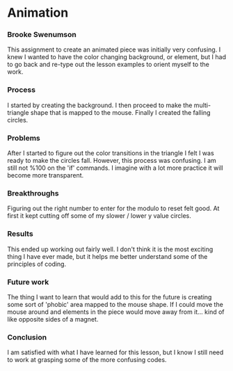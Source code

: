 # Animation
### Brooke Swenumson

This assignment to create an animated piece was initially very confusing.  I knew I wanted to have the color changing background, or element, but I had to go back and re-type out the lesson examples to orient myself to the work.

### Process

I started by creating the background. I then proceed to make the multi-triangle shape that is mapped to the mouse.  Finally I created the falling circles.

### Problems

After I started to figure out the color transitions in the triangle I felt I was ready to make the circles fall. However, this process was confusing. I am still not %100 on the 'if' commands. I imagine with a lot more practice it will become more transparent.

### Breakthroughs

Figuring out the right number to enter for the modulo to reset felt good.  At first it kept cutting off some of my slower / lower y value circles.

### Results

This ended up working out fairly well. I don't think it is the most exciting thing I have ever made, but it helps me  better understand some of the principles of coding.

### Future work

The thing I want to learn that would add to this for the future is creating some sort of 'phobic' area mapped to the mouse shape. If I could move the mouse around and elements in the piece would move away from it... kind of like opposite sides of a magnet.

### Conclusion

I am satisfied with what I have learned for this lesson, but I know I still need to work at grasping some of the more confusing codes.
